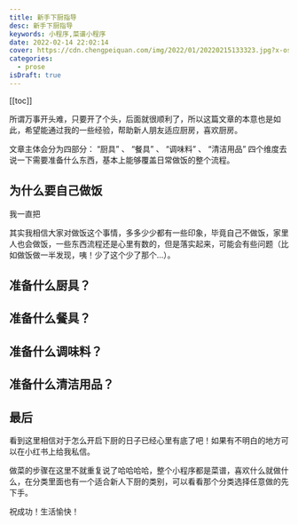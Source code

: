 ```yaml
---
title: 新手下厨指导
desc: 新手下厨指导
keywords: 小程序,菜谱小程序
date: 2022-02-14 22:02:14
cover: https://cdn.chengpeiquan.com/img/2022/01/20220215133323.jpg?x-oss-process=image/interlace,1
categories:
  - prose
isDraft: true
---
```


[[toc]]

所谓万事开头难，只要开了个头，后面就很顺利了，所以这篇文章的本意也是如此，希望能通过我的一些经验，帮助新人朋友适应厨房，喜欢厨房。

文章主体会分为四部分： “厨具” 、 “餐具” 、 “调味料” 、 “清洁用品” 四个维度去说一下需要准备什么东西，基本上能够覆盖日常做饭的整个流程。

## 为什么要自己做饭

我一直把

其实我相信大家对做饭这个事情，多多少少都有一些印象，毕竟自己不做饭，家里人也会做饭，一些东西流程还是心里有数的，但是落实起来，可能会有些问题（比如做饭做一半发现，咦！少了这个少了那个…）。


## 准备什么厨具？

## 准备什么餐具？

## 准备什么调味料？

## 准备什么清洁用品？

## 最后

看到这里相信对于怎么开启下厨的日子已经心里有底了吧！如果有不明白的地方可以在小红书上给我私信。

做菜的步骤在这里不就重复说了哈哈哈哈，整个小程序都是菜谱，喜欢什么就做什么，在分类里面也有一个适合新人下厨的类别，可以看看那个分类选择任意做的先下手。

祝成功！生活愉快！
